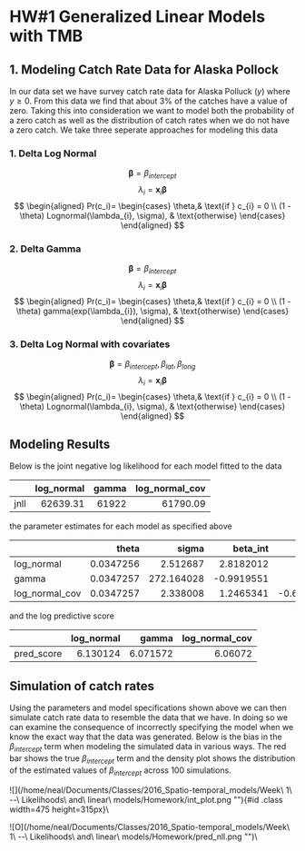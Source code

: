 # HW\#1 Generalized Linear Models with TMB  

## 1. Modeling Catch Rate Data for Alaska Pollock  

In our data set we have survey catch rate data for Alaska Polluck ($y$) where 
$y \geq 0$. From this data we find that about 3% of the catches have a value of 
zero. Taking this into consideration we want to model both the probability of a 
zero catch as well as the distribution of catch rates when we do not have a 
zero catch. We take three seperate approaches for modeling this data

### 1. Delta Log Normal  
$$
\boldsymbol{\beta} = \beta_{intercept}
$$
$$
\lambda_{i} = \textbf{x}_{i} \boldsymbol{\beta}
$$
$$
\begin{aligned}
    Pr(c_i)=
    \begin{cases}
      \theta,& \text{if } c_{i} = 0 \\
      (1 - \theta) Lognormal(\lambda_{i}, \sigma),  & \text{otherwise}
    \end{cases}
  \end{aligned}
$$

### 2. Delta Gamma    
$$
\boldsymbol{\beta} = \beta_{intercept}
$$
$$
\lambda_{i} = \textbf{x}_{i} \boldsymbol{\beta}
$$
$$
\begin{aligned}
    Pr(c_i)=
    \begin{cases}
      \theta,& \text{if } c_{i} = 0 \\
      (1 - \theta) gamma(exp(\lambda_{i}), \sigma),  & \text{otherwise}
    \end{cases}
  \end{aligned}
$$

### 3. Delta Log Normal with covariates
$$
\boldsymbol{\beta} = \beta_{intercept}, \beta_{lat}, \beta_{long}
$$
$$
\lambda_{i} = \textbf{x}_{i} \boldsymbol{\beta}
$$
$$
\begin{aligned}
    Pr(c_i)=
    \begin{cases}
      \theta,& \text{if } c_{i} = 0 \\
      (1 - \theta) Lognormal(\lambda_{i}, \sigma),  & \text{otherwise}
    \end{cases}
  \end{aligned}
$$

## Modeling Results

Below is the joint negative log likelihood for each model fitted to the data  

|     | log_normal| gamma| log_normal_cov|
|:----|----------:|-----:|--------------:|
|jnll |   62639.31| 61922|       61790.09|  

the parameter estimates for each model as specified above  

|               |     theta|      sigma|   beta_int|   beta_lat|  beta_long|
|:--------------|---------:|----------:|----------:|----------:|----------:|
|log_normal     | 0.0347256|   2.512687|  2.8182012|         NA|         NA|
|gamma          | 0.0347257| 272.164028| -0.9919551|         NA|         NA|
|log_normal_cov | 0.0347257|   2.338008|  1.2465341| -0.6321875| -0.2274766|  

and the log predictive score  

|           | log_normal|    gamma| log_normal_cov|
|:----------|----------:|--------:|--------------:|
|pred_score |   6.130124| 6.071572|        6.06072|


## Simulation of catch rates  

Using the parameters and model specifications shown above we can then simulate 
catch rate data to resemble the data that we have. In doing so we can examine 
the consequence of incorrectly specifying the model when we know the exact way 
that the data was generated. Below is the bias in the $\beta_{intercept}$ term 
when modeling the simulated data in various ways. The red bar shows the true 
$\beta_{intercept}$ term and the density plot shows the distribution of the 
estimated values of $\beta_{intercept}$ across 100 simulations. 

![](/home/neal/Documents/Classes/2016_Spatio-temporal_models/Week\ 1\ --\ Likelihoods\ and\ linear\ models/Homework/int_plot.png  ""){#id .class width=475 height=315px}\  

![O](/home/neal/Documents/Classes/2016_Spatio-temporal_models/Week\ 1\ --\ Likelihoods\ and\ linear\ models/Homework/pred_nll.png  "")\